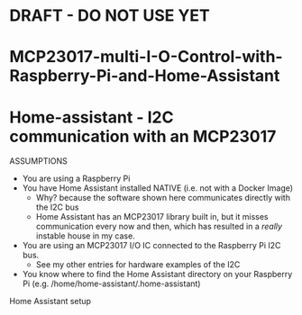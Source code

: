 # DRAFT - DO NOT USE YET

# MCP23017-multi-I-O-Control-with-Raspberry-Pi-and-Home-Assistant

# Home-assistant - I2C communication with an MCP23017

ASSUMPTIONS
* You are using a Raspberry Pi
* You have Home Assistant installed NATIVE (i.e. not with a Docker Image)
  * Why? because the software shown here communicates directly with the I2C bus
  * Home Assistant has an MCP23017 library built in, but it misses communication every now and then, which has resulted in a _really_ instable house in my case.
* You are using an MCP23017 I/O IC connected to the Raspberry Pi I2C bus.
  * See my other entries for hardware examples of the I2C
* You know where to find the Home Assistant directory on your Raspberry Pi (e.g. /home/home-assistant/.home-assistant) 


Home Assistant setup


